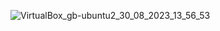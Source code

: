 ![VirtualBox_gb-ubuntu2_30_08_2023_13_56_53](https://github.com/ISErmakov/container/assets/119028263/5706c75b-af65-4666-8eda-0f66a35f16f8)
